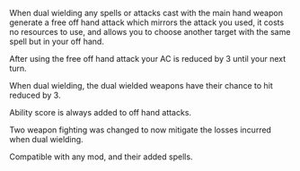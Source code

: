 When dual wielding any spells or attacks cast with the main hand weapon generate a free off hand attack which mirrors the attack you used, it costs no resources to use, and allows you to choose another target with the same spell but in your off hand.

After using the free off hand attack your AC is reduced by 3 until your next turn.

When dual wielding, the dual wielded weapons have their chance to hit reduced by 3.

Ability score is always added to off hand attacks.

Two weapon fighting was changed to now mitigate the losses incurred when dual wielding.

Compatible with any mod, and their added spells.